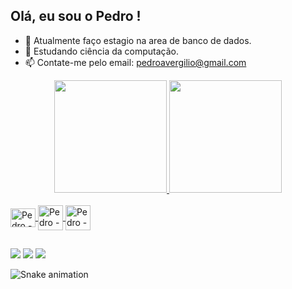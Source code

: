 ## Olá, eu sou o Pedro ! 

- 🔭 Atualmente faço estagio na area de banco de dados.
- 🌱 Estudando ciência da computação.
- 📫 Contate-me pelo email: pedroavergilio@gmail.com

<div align="center">
  <a href="https://github.com/PedroVergilio">
  <img height="180em" src="https://github-readme-stats.vercel.app/api?username=PedroVergilio&show_icons=true&theme=dark&include_all_commits=true&count_private=true"/>
  <img height="180em" src="https://github-readme-stats.vercel.app/api/top-langs/?username=PedroVergilio&layout=compact&langs_count=7&theme=dark"/>
</div>
  
  <div style ="display: inline_block"><br>
    <img align="center" alt="Pedro - ANDs" height= "30" width= "40" src="https://cdn.jsdelivr.net/gh/devicons/devicon/icons/androidstudio/androidstudio-original.svg" />
    <img align="center" alt="Pedro - JS" heigth= "30" width= "40" src="https://cdn.jsdelivr.net/gh/devicons/devicon/icons/javascript/javascript-original.svg" />
    <img align="center" alt="Pedro - MySQL" heigth= "30" width= "40" src="https://cdn.jsdelivr.net/gh/devicons/devicon/icons/mysql/mysql-original.svg" / 
     </div>
  
 ##
  <div> 
  <a href="https://instagram.com/Drukery.png" target="_blank"><img src="https://img.shields.io/badge/-Instagram-%23E4405F?style=for-the-badge&logo=instagram&logoColor=white" target="_blank"></a>
  <a href = "mailto:pedroavergilio@gmail.com"><img src="https://img.shields.io/badge/-Gmail-%23333?style=for-the-badge&logo=gmail&logoColor=white" target="_blank"></a>
  <a href="https://www.linkedin.com/in/pedro-vergilio-b363aa18a/" target="_blank"><img src="https://img.shields.io/badge/-LinkedIn-%230077B5?style=for-the-badge&logo=linkedin&logoColor=white" target="_blank"></a> 
    
  ![Snake animation](https://github.com/PedroVergilio/PedroVergilio/blob/output/github-contribution-grid-snake.svg)
    
 </div>
